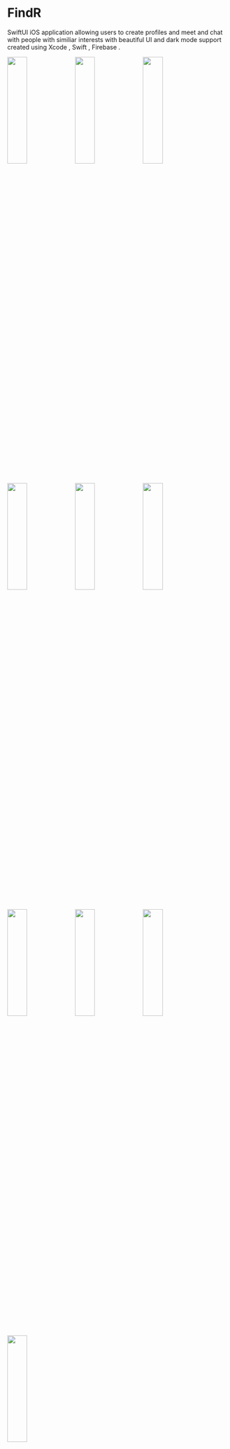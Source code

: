 # FindR
SwiftUI iOS application allowing users to create profiles and meet and chat with people with similiar interests with beautiful UI and dark mode support created using Xcode , Swift , Firebase .


<img src="https://user-images.githubusercontent.com/58638886/147846899-9faadb84-bc2b-45da-800c-7c9b3b37e5f2.png" width="30%" height="25%"> 
<img src="https://user-images.githubusercontent.com/58638886/147846913-2576c3e8-685c-4fff-96e9-34828da56e7e.png" width="30%" height="25%"> 
<img src="https://user-images.githubusercontent.com/58638886/147846959-8f34e82e-26e6-4e59-8a3a-557d9ea43fe0.png" width="30%" height="25%">

<img src="https://user-images.githubusercontent.com/58638886/147846960-b2a07bd3-5109-4962-91ac-55f3fb2ae03c.png" width="30%" height="25%"> 
<img src="https://user-images.githubusercontent.com/58638886/147846991-a90dc8b6-92cf-4486-b111-c3b1ca29137a.png" width="30%" height="25%">

<img src="https://user-images.githubusercontent.com/58638886/140026475-351ce15a-7fb5-48ae-af71-fbbbbc3a84c9.png" width="30%" height="25%"> 
<img src="https://user-images.githubusercontent.com/58638886/147847003-f322219f-b2cf-4c4b-bb5f-42c53240c5d5.png" width="30%" height="25%">

<img src="https://user-images.githubusercontent.com/58638886/147847016-f0d66b30-94f3-44f8-aff6-1ecc1c2f05ef.png" width="30%" height="25%"> 
<img src="https://user-images.githubusercontent.com/58638886/147847019-1d886ff6-9c32-4373-a0c3-3fda3ff1bf61.png" width="30%" height="25%"> 
<img src="https://user-images.githubusercontent.com/58638886/147847020-a007ea7c-25b1-48c4-8c56-1f766b6385be.png" width="30%" height="25%">

